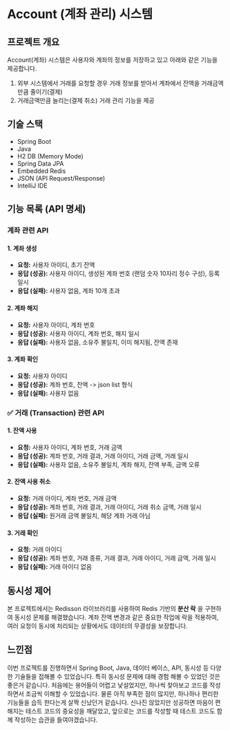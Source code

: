 # Account (계좌 관리) 시스템

## 프로젝트 개요

Account(계좌) 시스템은 사용자와 계좌의 정보를 저장하고 있고 아래와 같은 기능을 제공합니다.
1. 외부 시스템에서 거래를 요청할 경우 거래 정보를 받아서 계좌에서 잔액을 거래금액만큼 줄이기(결제)
2. 거래금액만큼 늘리는(결제 취소) 거래 관리 기능을 제공

## 기술 스택

*   Spring Boot
*   Java
*   H2 DB (Memory Mode)
*   Spring Data JPA
*   Embedded Redis
*   JSON (API Request/Response)
*   IntelliJ IDE

## 기능 목록 (API 명세)

### 계좌 관련 API

#### 1. 계좌 생성

*   **요청:** 사용자 아이디, 초기 잔액
*   **응답 (성공):** 사용자 아이디, 생성된 계좌 번호 (랜덤 숫자 10자리 정수 구성), 등록 일시
*   **응답 (실패):** 사용자 없음, 계좌 10개 초과

#### 2. 계좌 해지

*   **요청:** 사용자 아이디, 계좌 번호
*   **응답 (성공):** 사용자 아이디, 계좌 번호, 해지 일시
*   **응답 (실패):** 사용자 없음, 소유주 불일치, 이미 해지됨, 잔액 존재

#### 3. 계좌 확인

*   **요청:** 사용자 아이디
*   **응답 (성공):** 계좌 번호, 잔액 -> json list 형식
*   **응답 (실패):** 사용자 없음

### ✅ 거래 (Transaction) 관련 API

#### 1. 잔액 사용

*   **요청:** 사용자 아이디, 계좌 번호, 거래 금액
*   **응답 (성공):** 계좌 번호, 거래 결과, 거래 아이디, 거래 금액, 거래 일시
*   **응답 (실패):** 사용자 없음, 소유주 불일치, 계좌 해지, 잔액 부족, 금액 오류

#### 2. 잔액 사용 취소

*   **요청:** 거래 아이디, 계좌 번호, 거래 금액
*   **응답 (성공):** 계좌 번호, 거래 결과, 거래 아이디, 거래 취소 금액, 거래 일시
*   **응답 (실패):** 원거래 금액 불일치, 해당 계좌 거래 아님

#### 3. 거래 확인

*   **요청:** 거래 아이디
*   **응답 (성공):** 계좌 번호, 거래 종류, 거래 결과, 거래 아이디, 거래 금액, 거래 일시
*   **응답 (실패):** 거래 아이디 없음

## 동시성 제어

본 프로젝트에서는 Redisson 라이브러리를 사용하여 Redis 기반의 **분산 락** 을 구현하여 동시성 문제를 해결했습니다.
계좌 잔액 변경과 같은 중요한 작업에 락을 적용하여, 여러 요청이 동시에 처리되는 상황에서도 데이터의 무결성을 보장합니다.

## 느낀점

이번 프로젝트를 진행하면서 Spring Boot, Java, 데이터 베이스, API, 동시성 등 다양한 기술들을 접해볼 수 있었습니다. 특히 동시성 문제에 대해 경험 해볼 수 있었던 것은 좋은거 같습니다. 
처음에는 용어들이 어렵고 낯설었지만, 하나씩 찾아보고 코드를 작성하면서 조금씩 이해할 수 있었습니다. 물론 아직 부족한 점이 많지만, 하나하나 편리한 기능들을 습득 한다는게 살짝 신났던거 같습니다.
신나진 않았지만 성공하면 마음이 편해지는 테스트 코드의 중요성을 깨달았고, 앞으로는 코드를 작성할 때 테스트 코드도 함께 작성하는 습관을 들여야겠습니다.
